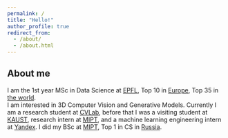 ```yaml
---
permalink: /
title: "Hello!"
author_profile: true
redirect_from: 
  - /about/
  - /about.html
---
```


## About me
I am the 1st year MSc in Data Science at [EPFL](https://www.epfl.ch), Top 10 in [Europe](https://www.timeshighereducation.com/student/best-universities/best-universities-europe), Top 35 in [the world](https://www.timeshighereducation.com/world-university-rankings/latest/world-ranking#!/length/50/locations/CHE/sort_by/rank/sort_order/asc/cols/scores).\
I am interested in 3D Computer Vision and Generative Models. Currently I am a research student at [CVLab](https://www.epfl.ch/labs/cvlab/), before that I was a visiting student at [KAUST](https://www.kaust.edu.sa/en/), research intern at [MIPT](https://cogmodel.mipt.ru/eng), and a machine learning engineering intern at [Yandex](https://yandex.com/company?). I did my BSc at [MIPT](https://eng.mipt.ru), Top 1 in CS in [Russia](https://eng.mipt.ru).


